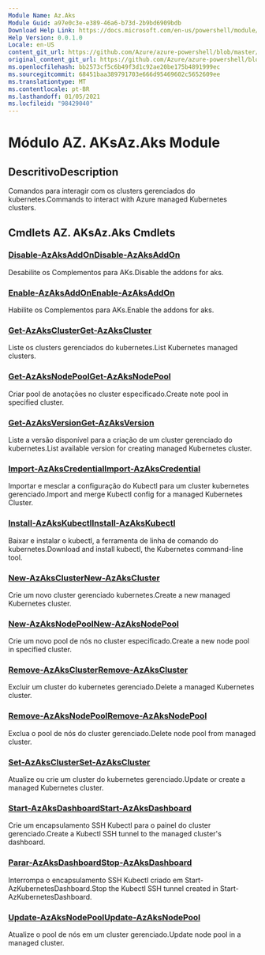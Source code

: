```yaml
---
Module Name: Az.Aks
Module Guid: a97e0c3e-e389-46a6-b73d-2b9bd6909bdb
Download Help Link: https://docs.microsoft.com/en-us/powershell/module/az.aks
Help Version: 0.0.1.0
Locale: en-US
content_git_url: https://github.com/Azure/azure-powershell/blob/master/src/Aks/Aks/help/Az.Aks.md
original_content_git_url: https://github.com/Azure/azure-powershell/blob/master/src/Aks/Aks/help/Az.Aks.md
ms.openlocfilehash: bb2573cf5c6b49f3d1c92ae20be175b4891999ec
ms.sourcegitcommit: 68451baa389791703e666d95469602c5652609ee
ms.translationtype: MT
ms.contentlocale: pt-BR
ms.lasthandoff: 01/05/2021
ms.locfileid: "98429040"
---
```

# <span data-ttu-id="71ca3-101">Módulo AZ. AKs</span><span class="sxs-lookup"><span data-stu-id="71ca3-101">Az.Aks Module</span></span>
## <span data-ttu-id="71ca3-102">Descritivo</span><span class="sxs-lookup"><span data-stu-id="71ca3-102">Description</span></span>
<span data-ttu-id="71ca3-103">Comandos para interagir com os clusters gerenciados do kubernetes.</span><span class="sxs-lookup"><span data-stu-id="71ca3-103">Commands to interact with Azure managed Kubernetes clusters.</span></span>

## <span data-ttu-id="71ca3-104">Cmdlets AZ. AKs</span><span class="sxs-lookup"><span data-stu-id="71ca3-104">Az.Aks Cmdlets</span></span>
### [<span data-ttu-id="71ca3-105">Disable-AzAksAddOn</span><span class="sxs-lookup"><span data-stu-id="71ca3-105">Disable-AzAksAddOn</span></span>](Disable-AzAksAddOn.md)
<span data-ttu-id="71ca3-106">Desabilite os Complementos para AKs.</span><span class="sxs-lookup"><span data-stu-id="71ca3-106">Disable the addons for aks.</span></span>

### [<span data-ttu-id="71ca3-107">Enable-AzAksAddOn</span><span class="sxs-lookup"><span data-stu-id="71ca3-107">Enable-AzAksAddOn</span></span>](Enable-AzAksAddOn.md)
<span data-ttu-id="71ca3-108">Habilite os Complementos para AKs.</span><span class="sxs-lookup"><span data-stu-id="71ca3-108">Enable the addons for aks.</span></span>

### [<span data-ttu-id="71ca3-109">Get-AzAksCluster</span><span class="sxs-lookup"><span data-stu-id="71ca3-109">Get-AzAksCluster</span></span>](Get-AzAksCluster.md)
<span data-ttu-id="71ca3-110">Liste os clusters gerenciados do kubernetes.</span><span class="sxs-lookup"><span data-stu-id="71ca3-110">List Kubernetes managed clusters.</span></span>

### [<span data-ttu-id="71ca3-111">Get-AzAksNodePool</span><span class="sxs-lookup"><span data-stu-id="71ca3-111">Get-AzAksNodePool</span></span>](Get-AzAksNodePool.md)
<span data-ttu-id="71ca3-112">Criar pool de anotações no cluster especificado.</span><span class="sxs-lookup"><span data-stu-id="71ca3-112">Create note pool in specified cluster.</span></span>

### [<span data-ttu-id="71ca3-113">Get-AzAksVersion</span><span class="sxs-lookup"><span data-stu-id="71ca3-113">Get-AzAksVersion</span></span>](Get-AzAksVersion.md)
<span data-ttu-id="71ca3-114">Liste a versão disponível para a criação de um cluster gerenciado do kubernetes.</span><span class="sxs-lookup"><span data-stu-id="71ca3-114">List available version for creating managed Kubernetes cluster.</span></span>

### [<span data-ttu-id="71ca3-115">Import-AzAksCredential</span><span class="sxs-lookup"><span data-stu-id="71ca3-115">Import-AzAksCredential</span></span>](Import-AzAksCredential.md)
<span data-ttu-id="71ca3-116">Importar e mesclar a configuração do Kubectl para um cluster kubernetes gerenciado.</span><span class="sxs-lookup"><span data-stu-id="71ca3-116">Import and merge Kubectl config for a managed Kubernetes Cluster.</span></span>

### [<span data-ttu-id="71ca3-117">Install-AzAksKubectl</span><span class="sxs-lookup"><span data-stu-id="71ca3-117">Install-AzAksKubectl</span></span>](Install-AzAksKubectl.md)
<span data-ttu-id="71ca3-118">Baixar e instalar o kubectl, a ferramenta de linha de comando do kubernetes.</span><span class="sxs-lookup"><span data-stu-id="71ca3-118">Download and install kubectl, the Kubernetes command-line tool.</span></span>

### [<span data-ttu-id="71ca3-119">New-AzAksCluster</span><span class="sxs-lookup"><span data-stu-id="71ca3-119">New-AzAksCluster</span></span>](New-AzAksCluster.md)
<span data-ttu-id="71ca3-120">Crie um novo cluster gerenciado kubernetes.</span><span class="sxs-lookup"><span data-stu-id="71ca3-120">Create a new managed Kubernetes cluster.</span></span>

### [<span data-ttu-id="71ca3-121">New-AzAksNodePool</span><span class="sxs-lookup"><span data-stu-id="71ca3-121">New-AzAksNodePool</span></span>](New-AzAksNodePool.md)
<span data-ttu-id="71ca3-122">Crie um novo pool de nós no cluster especificado.</span><span class="sxs-lookup"><span data-stu-id="71ca3-122">Create a new node pool in specified cluster.</span></span>

### [<span data-ttu-id="71ca3-123">Remove-AzAksCluster</span><span class="sxs-lookup"><span data-stu-id="71ca3-123">Remove-AzAksCluster</span></span>](Remove-AzAksCluster.md)
<span data-ttu-id="71ca3-124">Excluir um cluster do kubernetes gerenciado.</span><span class="sxs-lookup"><span data-stu-id="71ca3-124">Delete a managed Kubernetes cluster.</span></span>

### [<span data-ttu-id="71ca3-125">Remove-AzAksNodePool</span><span class="sxs-lookup"><span data-stu-id="71ca3-125">Remove-AzAksNodePool</span></span>](Remove-AzAksNodePool.md)
<span data-ttu-id="71ca3-126">Exclua o pool de nós do cluster gerenciado.</span><span class="sxs-lookup"><span data-stu-id="71ca3-126">Delete node pool from managed cluster.</span></span>

### [<span data-ttu-id="71ca3-127">Set-AzAksCluster</span><span class="sxs-lookup"><span data-stu-id="71ca3-127">Set-AzAksCluster</span></span>](Set-AzAksCluster.md)
<span data-ttu-id="71ca3-128">Atualize ou crie um cluster do kubernetes gerenciado.</span><span class="sxs-lookup"><span data-stu-id="71ca3-128">Update or create a managed Kubernetes cluster.</span></span>

### [<span data-ttu-id="71ca3-129">Start-AzAksDashboard</span><span class="sxs-lookup"><span data-stu-id="71ca3-129">Start-AzAksDashboard</span></span>](Start-AzAksDashboard.md)
<span data-ttu-id="71ca3-130">Crie um encapsulamento SSH Kubectl para o painel do cluster gerenciado.</span><span class="sxs-lookup"><span data-stu-id="71ca3-130">Create a Kubectl SSH tunnel to the managed cluster's dashboard.</span></span>

### [<span data-ttu-id="71ca3-131">Parar-AzAksDashboard</span><span class="sxs-lookup"><span data-stu-id="71ca3-131">Stop-AzAksDashboard</span></span>](Stop-AzAksDashboard.md)
<span data-ttu-id="71ca3-132">Interrompa o encapsulamento SSH Kubectl criado em Start-AzKubernetesDashboard.</span><span class="sxs-lookup"><span data-stu-id="71ca3-132">Stop the Kubectl SSH tunnel created in Start-AzKubernetesDashboard.</span></span>

### [<span data-ttu-id="71ca3-133">Update-AzAksNodePool</span><span class="sxs-lookup"><span data-stu-id="71ca3-133">Update-AzAksNodePool</span></span>](Update-AzAksNodePool.md)
<span data-ttu-id="71ca3-134">Atualize o pool de nós em um cluster gerenciado.</span><span class="sxs-lookup"><span data-stu-id="71ca3-134">Update node pool in a managed cluster.</span></span>

